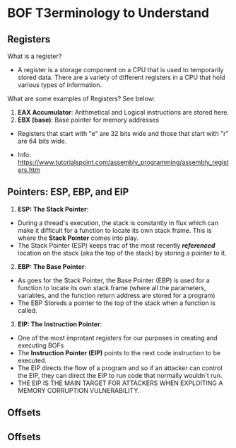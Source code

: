 # BOF T3erminology to Understand




## Registers

What is a register? 
- A register is a storage component on a CPU that is used to temporarily stored data. There are a variety of different registers in a CPU that hold various types of information. 

What are some examples of Registers? See below:

1. **EAX Accumulator**: Arithmetical and Logical instructions are stored here. 
2. **EBX (base)**: Base pointer for memory addresses

- Registers that start with "e" are 32 bits wide and those that start with "r" are 64 bits wide. 

- Info: https://www.tutorialspoint.com/assembly_programming/assembly_registers.htm

## Pointers: ESP, EBP, and EIP

1. **ESP: The Stack Pointer**: 
- During a thread's execution, the stack is constantly in flux which can make it difficult for a function to locate its own stack frame. This is where the **Stack Pointer** comes into play. 
- The Stack Pointer (ESP) keeps trac of the most recently ***referenced*** location on the stack (aka the top of the stack) by storing a pointer to it. 

2. **EBP: The Base Pointer**:
- As goes for the Stack Pointer, the Base Pointer (EBP) is used for a function to locate its own stack frame (where all the parameters, variables, and the function return address are stored for a program) 
- The EBP Storeds a pointer to the top of the stack when a function is called. 

3. **EIP: The Instruction Pointer**:
- One of the most improtant registers for our purposes in creating and executing BOFs
- The **Instruction Pointer (EIP)** points to the next code instruction to be executed. 
- The EIP directs the flow of a program and so if an attacker can control the EIP, they can direct the EIP to run code that normally wouldn't run. 
- THE EIP IS THE MAIN TARGET FOR ATTACKERS WHEN EXPLOITING A MEMORY CORRUPTION VULNERABILITY. 

## Offsets

## Offsets